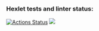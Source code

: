 ### Hexlet tests and linter status:
[![Actions Status](https://github.com/leevkrasnov/python-project-lvl1/workflows/hexlet-check/badge.svg)](https://github.com/leevkrasnov/python-project-lvl1/actions)
<a href="https://codeclimate.com/github/leevkrasnov/python-project-lvl1/maintainability"><img src="https://api.codeclimate.com/v1/badges/8496478d7ad98c5dcb2f/maintainability" /></a>
